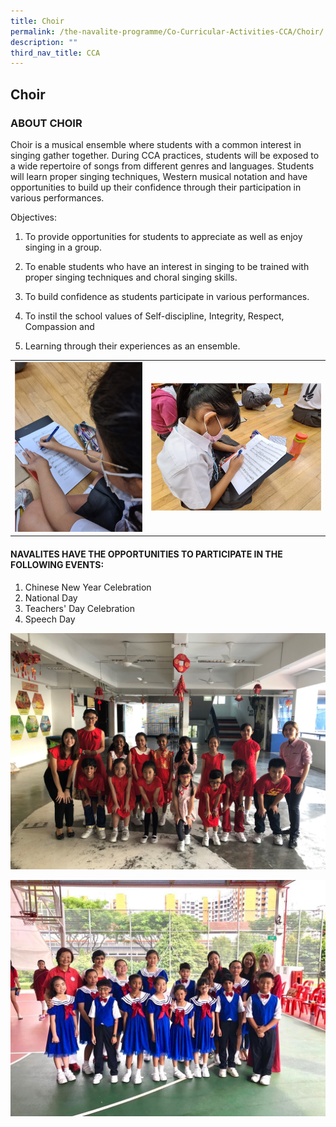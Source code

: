 ```yaml
---
title: Choir
permalink: /the-navalite-programme/Co-Curricular-Activities-CCA/Choir/
description: ""
third_nav_title: CCA
---
```




## Choir

### ABOUT CHOIR

  

Choir is a musical ensemble where students with a common interest in singing gather together. During CCA practices, students will be exposed to a wide repertoire of songs from different genres and languages. Students will learn proper singing techniques, Western musical notation and have opportunities to build up their confidence through their participation in various performances.    

  

Objectives:

1.  To provide opportunities for students to appreciate as well as enjoy singing in a group.  
    
2.  To enable students who have an interest in singing to be trained with proper singing techniques and choral singing skills.  
    
3.  To build confidence as students participate in various performances.   
    
4.  To instil the school values of Self-discipline, Integrity, Respect, Compassion and   
    
5.  Learning through their experiences as an ensemble.


|  | | 
| -------- | -------- | 
|   ![](/images/choir_3.png)  |   ![](/images/choir%202.png)  | 

#### NAVALITES HAVE THE OPPORTUNITIES TO PARTICIPATE IN THE FOLLOWING EVENTS:

1.  Chinese New Year Celebration
2.  National Day
3.  Teachers' Day Celebration  
4.  Speech Day

![](/images/choir4.jpeg)

![](/images/aesthetics_choir.jpeg)

